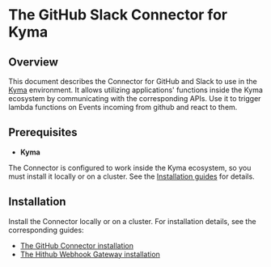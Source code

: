 # The GitHub Slack Connector for Kyma


## Overview

This document describes the Connector for GitHub and Slack to use in the [Kyma](https://github.com/kyma-project/kyma) environment. It allows utilizing applications' functions inside the Kyma ecosystem by communicating with the corresponding APIs. Use it to trigger lambda functions on Events incoming from github and react to them.

## Prerequisites

* **Kyma**

The Connector is configured to work inside the Kyma ecosystem, so you must install it locally or on a cluster. See the [Installation guides](https://kyma-project.io/docs/root/kyma#installation-installation) for details.


## Installation

Install the Connector locally or on a cluster. For installation details, see the corresponding guides:

* [The GitHub Connector installation](githubConnector/README.md)
* [The Hithub Webhook Gateway installation](githubWebhookGateway/README.md)
